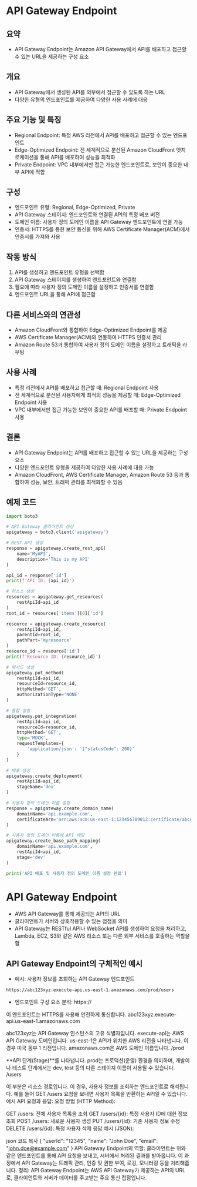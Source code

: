 # API Gateway Endpoint

## 요약
- API Gateway Endpoint는 Amazon API Gateway에서 API를 배포하고 접근할 수 있는 URL을 제공하는 구성 요소

## 개요
- API Gateway에서 생성된 API를 외부에서 접근할 수 있도록 하는 URL
- 다양한 유형의 엔드포인트를 제공하여 다양한 사용 사례에 대응

## 주요 기능 및 특징
- Regional Endpoint: 특정 AWS 리전에서 API를 배포하고 접근할 수 있는 엔드포인트
- Edge-Optimized Endpoint: 전 세계적으로 분산된 Amazon CloudFront 엣지 로케이션을 통해 API를 배포하여 성능을 최적화
- Private Endpoint: VPC 내부에서만 접근 가능한 엔드포인트로, 보안이 중요한 내부 API에 적합

## 구성
- 엔드포인트 유형: Regional, Edge-Optimized, Private
- API Gateway 스테이지: 엔드포인트와 연결된 API의 특정 배포 버전
- 도메인 이름: 사용자 정의 도메인 이름을 API Gateway 엔드포인트에 연결 가능
- 인증서: HTTPS를 통한 보안 통신을 위해 AWS Certificate Manager(ACM)에서 인증서를 가져와 사용

## 작동 방식
1. API를 생성하고 엔드포인트 유형을 선택함
2. API Gateway 스테이지를 생성하여 엔드포인트와 연결함
3. 필요에 따라 사용자 정의 도메인 이름을 설정하고 인증서를 연결함
4. 엔드포인트 URL을 통해 API에 접근함

## 다른 서비스와의 연관성
- Amazon CloudFront와 통합하여 Edge-Optimized Endpoint를 제공
- AWS Certificate Manager(ACM)와 연동하여 HTTPS 인증서 관리
- Amazon Route 53과 통합하여 사용자 정의 도메인 이름을 설정하고 트래픽을 라우팅

## 사용 사례
- 특정 리전에서 API를 배포하고 접근할 때: Regional Endpoint 사용
- 전 세계적으로 분산된 사용자에게 최적의 성능을 제공할 때: Edge-Optimized Endpoint 사용
- VPC 내부에서만 접근 가능한 보안이 중요한 API를 배포할 때: Private Endpoint 사용

## 결론
- API Gateway Endpoint는 API를 배포하고 접근할 수 있는 URL을 제공하는 구성 요소
- 다양한 엔드포인트 유형을 제공하여 다양한 사용 사례에 대응 가능
- Amazon CloudFront, AWS Certificate Manager, Amazon Route 53 등과 통합하여 성능, 보안, 트래픽 관리를 최적화할 수 있음

## 예제 코드
```python
import boto3

# API Gateway 클라이언트 생성
apigateway = boto3.client('apigateway')

# REST API 생성
response = apigateway.create_rest_api(
    name='MyAPI',
    description='This is my API'
)

api_id = response['id']
print(f'API ID: {api_id}')

# 리소스 생성
resources = apigateway.get_resources(
    restApiId=api_id
)
root_id = resources['items'][0]['id']

resource = apigateway.create_resource(
    restApiId=api_id,
    parentId=root_id,
    pathPart='myresource'
)
resource_id = resource['id']
print(f'Resource ID: {resource_id}')

# 메서드 생성
apigateway.put_method(
    restApiId=api_id,
    resourceId=resource_id,
    httpMethod='GET',
    authorizationType='NONE'
)

# 통합 설정
apigateway.put_integration(
    restApiId=api_id,
    resourceId=resource_id,
    httpMethod='GET',
    type='MOCK',
    requestTemplates={
        'application/json': '{"statusCode": 200}'
    }
)

# 배포 생성
apigateway.create_deployment(
    restApiId=api_id,
    stageName='dev'
)

# 사용자 정의 도메인 이름 설정
response = apigateway.create_domain_name(
    domainName='api.example.com',
    certificateArn='arn:aws:acm:us-east-1:123456789012:certificate/abcd1234-5678-90ab-cdef-EXAMPLE11111'
)

# 사용자 정의 도메인 이름에 API 매핑
apigateway.create_base_path_mapping(
    domainName='api.example.com',
    restApiId=api_id,
    stage='dev'
)

print('API 배포 및 사용자 정의 도메인 이름 설정 완료')
```

# API Gateway Endpoint
- AWS API Gateway를 통해 제공되는 API의 URL
- 클라이언트가 서버와 상호작용할 수 있는 접점을 의미
- API Gateway는 RESTful API나 WebSocket API를 생성하여 요청을 처리하고, Lambda, EC2, S3와 같은 AWS 리소스 또는 다른 외부 서비스를 호출하는 역할을 함

## API Gateway Endpoint의 구체적인 예시
- 예시: 사용자 정보를 조회하는 API Gateway 엔드포인트
```bash
https://abc123xyz.execute-api.us-east-1.amazonaws.com/prod/users
```
- 엔드포인트 구성 요소 분석:
https://

이 엔드포인트는 HTTPS를 사용해 안전하게 통신합니다.
abc123xyz.execute-api.us-east-1.amazonaws.com

abc123xyz는 API Gateway 인스턴스의 고유 식별자입니다.
execute-api는 AWS API Gateway 도메인입니다.
us-east-1은 API가 위치한 AWS 리전을 나타냅니다. 이 경우 미국 동부 1 리전입니다.
amazonaws.com은 AWS 도메인 이름입니다.
/prod

**API 단계(Stage)**를 나타냅니다. prod는 프로덕션(운영) 환경을 의미하며, 개발이나 테스트 단계에서는 dev, test 등의 다른 스테이지 이름이 사용될 수 있습니다.
/users

이 부분은 리소스 경로입니다. 이 경우, 사용자 정보를 조회하는 엔드포인트로 해석됩니다. 예를 들어 GET /users 요청을 보내면 사용자 목록을 반환하는 API일 수 있습니다.
예시 API 요청과 응답:
요청 방법 (HTTP Method):

GET /users: 전체 사용자 목록을 조회
GET /users/{id}: 특정 사용자 ID에 대한 정보 조회
POST /users: 새로운 사용자 생성
PUT /users/{id}: 기존 사용자 정보 수정
DELETE /users/{id}: 특정 사용자 삭제
응답 예시 (JSON):

json
코드 복사
{
    "userId": "12345",
    "name": "John Doe",
    "email": "john.doe@example.com"
}
API Gateway Endpoint의 역할:
클라이언트는 위와 같은 엔드포인트를 통해 API 요청을 보내고, 서버에서 처리된 결과를 받아옵니다.
이 과정에서 API Gateway는 트래픽 관리, 인증 및 권한 부여, 로깅, 모니터링 등을 처리해줍니다.
정리:
API Gateway Endpoint는 AWS API Gateway가 제공하는 API의 URL로, 클라이언트와 서버가 데이터를 주고받는 주요 통신 접점입니다.